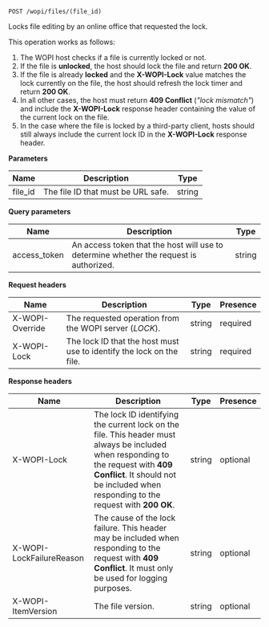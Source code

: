 `POST /wopi/files/(file_id)`

Locks file editing by an online office that requested the lock.

This operation works as follows:

1. The WOPI host checks if a file is currently locked or not.
2. If the file is **unlocked**, the host should lock the file and return **200 OK**.
3. If the file is already **locked** and the **X-WOPI-Lock** value matches the lock currently on the file, the host should refresh the lock timer and return **200 OK**.
4. In all other cases, the host must return **409 Conflict** (*"lock mismatch"*) and include the **X-WOPI-Lock** response header containing the value of the current lock on the file.
5. In the case where the file is locked by a third-party client, hosts should still always include the current lock ID in the **X-WOPI-Lock** response header.

**Parameters**

| Name     | Description                        | Type   |
| -------- | ---------------------------------- | ------ |
| file\_id | The file ID that must be URL safe. | string |

**Query parameters**

| Name          | Description                                                                            | Type   |
| ------------- | -------------------------------------------------------------------------------------- | ------ |
| access\_token | An access token that the host will use to determine whether the request is authorized. | string |

**Request headers**

| Name            | Description                                                          | Type   | Presence |
| --------------- | -------------------------------------------------------------------- | ------ | -------- |
| X-WOPI-Override | The requested operation from the WOPI server (*LOCK*).               | string | required |
| X-WOPI-Lock     | The lock ID that the host must use to identify the lock on the file. | string | required |

**Response headers**

| Name                     | Description                                                                                                                                                                                                               | Type   | Presence |
| ------------------------ | ------------------------------------------------------------------------------------------------------------------------------------------------------------------------------------------------------------------------- | ------ | -------- |
| X-WOPI-Lock              | The lock ID identifying the current lock on the file. This header must always be included when responding to the request with **409 Conflict**. It should not be included when responding to the request with **200 OK**. | string | optional |
| X-WOPI-LockFailureReason | The cause of the lock failure. This header may be included when responding to the request with **409 Conflict**. It must only be used for logging purposes.                                                               | string | optional |
| X-WOPI-ItemVersion       | The file version.                                                                                                                                                                                                         | string | optional |
